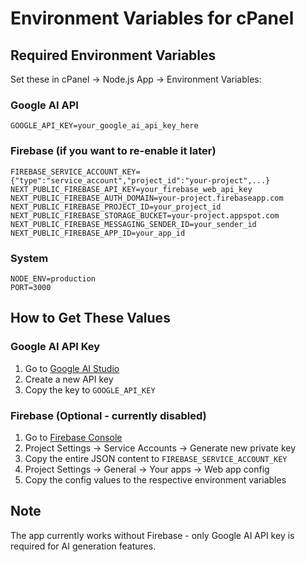 # Environment Variables for cPanel

## Required Environment Variables

Set these in cPanel → Node.js App → Environment Variables:

### Google AI API
```
GOOGLE_API_KEY=your_google_ai_api_key_here
```

### Firebase (if you want to re-enable it later)
```
FIREBASE_SERVICE_ACCOUNT_KEY={"type":"service_account","project_id":"your-project",...}
NEXT_PUBLIC_FIREBASE_API_KEY=your_firebase_web_api_key
NEXT_PUBLIC_FIREBASE_AUTH_DOMAIN=your-project.firebaseapp.com
NEXT_PUBLIC_FIREBASE_PROJECT_ID=your_project_id
NEXT_PUBLIC_FIREBASE_STORAGE_BUCKET=your-project.appspot.com
NEXT_PUBLIC_FIREBASE_MESSAGING_SENDER_ID=your_sender_id
NEXT_PUBLIC_FIREBASE_APP_ID=your_app_id
```

### System
```
NODE_ENV=production
PORT=3000
```

## How to Get These Values

### Google AI API Key
1. Go to [Google AI Studio](https://aistudio.google.com/)
2. Create a new API key
3. Copy the key to `GOOGLE_API_KEY`

### Firebase (Optional - currently disabled)
1. Go to [Firebase Console](https://console.firebase.google.com/)
2. Project Settings → Service Accounts → Generate new private key
3. Copy the entire JSON content to `FIREBASE_SERVICE_ACCOUNT_KEY`
4. Project Settings → General → Your apps → Web app config
5. Copy the config values to the respective environment variables

## Note
The app currently works without Firebase - only Google AI API key is required for AI generation features.
